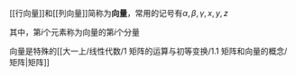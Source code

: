 [[行向量]]和[[列向量]]简称为**向量**，常用的记号有$\alpha,\beta,\gamma,x,y,z$

其中，第$i$个元素称为向量的第$i$个分量

向量是特殊的[[大一上/线性代数/1 矩阵的运算与初等变换/1.1 矩阵和向量的概念/矩阵|矩阵]] 